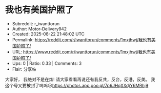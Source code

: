 # 我也有美国护照了

- Subreddit: r_iwanttorun
- Author: Motor-Delivery942
- Created: 2025-08-22 21:48:02 UTC
- Permalink: https://reddit.com/r/iwanttorun/comments/1mxjhwj/我也有美国护照了/
- URL: https://www.reddit.com/r/iwanttorun/comments/1mxjhwj/我也有美国护照了/
- Ups: 0 | Ratio: 0.33 | Comments: 3
- Flair: 分享帖


大家好， 我绝对不是在炫! 请大家看看再说还有我反共，反台，反港，反美。
我这个号又要被封了呜呜😢<https://photos.app.goo.gl/7p6JHqXXdjY6MRhj9>

